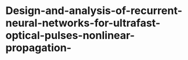 # Design-and-analysis-of-recurrent-neural-networks-for-ultrafast-optical-pulses-nonlinear-propagation-
